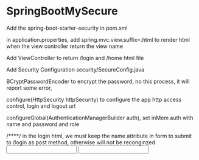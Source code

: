 # SpringBootMySecure

Add the spring-boot-starter-security in pom.xml

in application.properties, add spring.mvc.view.suffix=.html to render html when the view controller return the view name

Add ViewController to return /login and /home html file


Add Security Configuration security/SecureConfig.java

BCryptPasswordEncoder to encrypt the password, no this process, it will report some error,

configure(HttpSecurity httpSecurity) to configure the app http access control, login and logout url
<form class="form sign-in" action="/login" method="post">
<form action="/logout" method="post">

configureGlobal(AuthenticationManagerBuilder auth), set inMem auth with name and password and role


/****/
in the login html, we must keep the name attribute in form to submit to /login as post method, otherwise will not be reconginzed
<input type="text" name="username" />
<input type="password" name="password"/>
